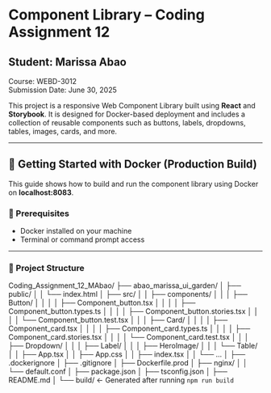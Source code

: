 # Component Library – Coding Assignment 12

## Student: Marissa Abao  
Course: WEBD-3012  
Submission Date: June 30, 2025

This project is a responsive Web Component Library built using **React** and **Storybook**. It is designed for Docker-based deployment and includes a collection of reusable components such as buttons, labels, dropdowns, tables, images, cards, and more.

---

## 🚀 Getting Started with Docker (Production Build)

This guide shows how to build and run the component library using Docker on **localhost:8083**.

### 🔧 Prerequisites

- Docker installed on your machine  
- Terminal or command prompt access

---

### 📁 Project Structure

Coding_Assignment_12_MAbao/
├── abao_marissa_ui_garden/
│   ├── public/
│   │   └── index.html
│   ├── src/
│   │   ├── components/
│   │   │   ├── Button/
│   │   │   │   ├── Component_button.tsx
│   │   │   │   ├── Component_button.types.ts
│   │   │   │   ├── Component_button.stories.tsx
│   │   │   │   └── Component_button.test.tsx
│   │   │   ├── Card/
│   │   │   │   ├── Component_card.tsx
│   │   │   │   ├── Component_card.types.ts
│   │   │   │   ├── Component_card.stories.tsx
│   │   │   │   └── Component_card.test.tsx
│   │   │   ├── Dropdown/
│   │   │   ├── Label/
│   │   │   ├── HeroImage/
│   │   │   └── Table/
│   │   ├── App.tsx
│   │   ├── App.css
│   │   ├── index.tsx
│   │   └── ...
│   ├── .dockerignore
│   ├── .gitignore
│   ├── Dockerfile.prod
│   ├── nginx/
│   │   └── default.conf
│   ├── package.json
│   ├── tsconfig.json
│   ├── README.md
│   └── build/                 ← Generated after running `npm run build`

